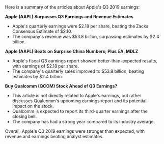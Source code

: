 Here is a summary of the articles about Apple's Q3 2019 earnings:

**Apple (AAPL) Surpasses Q3 Earnings and Revenue Estimates**

* Apple's quarterly earnings were $2.18 per share, beating the Zacks Consensus Estimate of $2.10.
* The company's revenue was $53.8 billion, surpassing estimates by $2.4 billion.

**Apple (AAPL) Beats on Surprise China Numbers; Plus EA, MDLZ**

* Apple's fiscal Q3 earnings report showed better-than-expected results, with earnings of $2.18 per share.
* The company's quarterly sales improved to $53.8 billion, beating estimates by $2.4 billion.

**Buy Qualcomm (QCOM) Stock Ahead of Q3 Earnings?**

* This article is not directly related to Apple's earnings, but rather discusses Qualcomm's upcoming earnings report and its potential impact on the stock.
* Qualcomm is expected to report its third-quarter earnings after the closing bell.
* The company has had a strong year compared to its industry average.

Overall, Apple's Q3 2019 earnings were stronger than expected, with revenue and earnings beating analyst estimates.